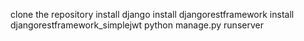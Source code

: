 clone the repository
install django
install djangorestframework
install djangorestframework_simplejwt
python manage.py runserver
 

